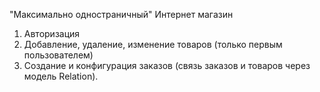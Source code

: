 "Максимально одностраничный" Интернет магазин
1. Авторизация
2. Добавление, удаление, изменение товаров (только первым пользователем)
3. Создание и конфигурация заказов (связь заказов и товаров через модель Relation).
